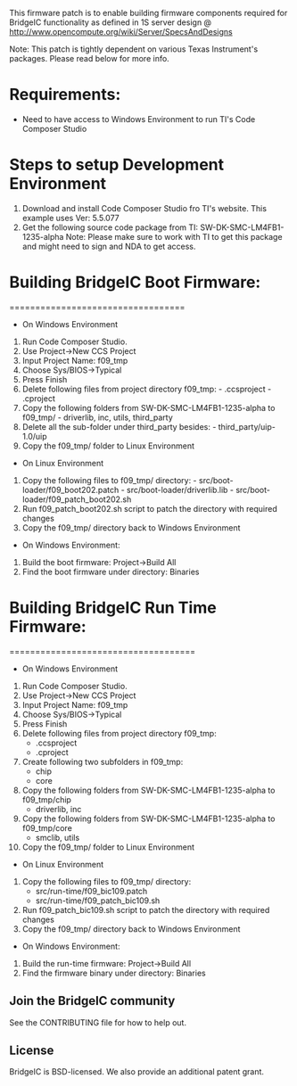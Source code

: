 
This firmware patch is to enable building firmware components required for BridgeIC functionality as defined in 
1S server design @ http://www.opencompute.org/wiki/Server/SpecsAndDesigns

Note: This patch is tightly dependent on various Texas Instrument's packages. Please read below for more info.

# Requirements:
- Need to have access to Windows Environment to run TI's Code Composer Studio

# Steps to setup Development Environment
1. Download and install Code Composer Studio fro TI's website. This example uses Ver: 5.5.077
2. Get the following source code package from TI: SW-DK-SMC-LM4FB1-1235-alpha
Note: Please make sure to work with TI to get this package and might need to sign and NDA to get access.

# Building BridgeIC Boot Firmware:
==================================
- On Windows Environment
1. Run Code Composer Studio.
2. Use Project->New CCS Project
3. Input Project Name: f09_tmp
4. Choose Sys/BIOS->Typical
5. Press Finish
6. Delete following files from project directory f09_tmp:
        - .ccsproject
        - .cproject
7. Copy the following folders from SW-DK-SMC-LM4FB1-1235-alpha to f09_tmp/
        - driverlib, inc, utils, third_party
8. Delete all the sub-folder under third_party besides:
        - third_party/uip-1.0/uip
9. Copy the f09_tmp/ folder to Linux Environment

- On Linux Environment
1. Copy the following files to f09_tmp/ directory:
        - src/boot-loader/f09_boot202.patch
        - src/boot-loader/driverlib.lib
        - src/boot-loader/f09_patch_boot202.sh
2. Run f09_patch_boot202.sh script to patch the directory with required changes
3. Copy the f09_tmp/ directory back to Windows Environment

- On Windows Environment:
1. Build the boot firmware: Project->Build All
2. Find the boot firmware under directory: Binaries

# Building BridgeIC Run Time Firmware:
====================================
- On Windows Environment
1. Run Code Composer Studio.
2. Use Project->New CCS Project
3. Input Project Name: f09_tmp
4. Choose Sys/BIOS->Typical
5. Press Finish
6. Delete following files from project directory f09_tmp:
	- .ccsproject
	- .cproject
7. Create following two subfolders in f09_tmp:
	- chip
	- core 
8. Copy the following folders from SW-DK-SMC-LM4FB1-1235-alpha to f09_tmp/chip
	- driverlib, inc
9. Copy the following folders from SW-DK-SMC-LM4FB1-1235-alpha to f09_tmp/core
	- smclib, utils
10. Copy the f09_tmp/ folder to Linux Environment

- On Linux Environment
1. Copy the following files to f09_tmp/ directory:
	- src/run-time/f09_bic109.patch
	- src/run-time/f09_patch_bic109.sh
2. Run f09_patch_bic109.sh script to patch the directory with required changes
3. Copy the f09_tmp/ directory back to Windows Environment

- On Windows Environment:
1. Build the run-time firmware: Project->Build All
2. Find the firmware binary under directory: Binaries

## Join the BridgeIC community
See the CONTRIBUTING file for how to help out.

## License
BridgeIC is BSD-licensed. We also provide an additional patent grant.
